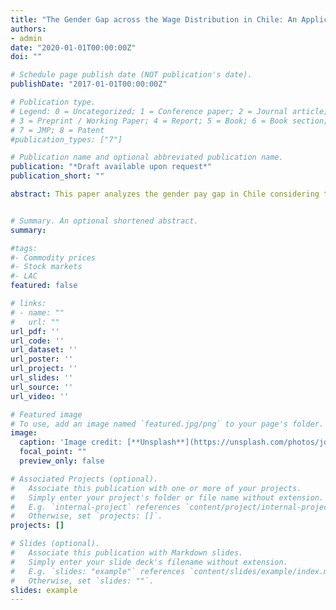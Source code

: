 ```yaml
---
title: "The Gender Gap across the Wage Distribution in Chile: An Application of Copula Based Methods"
authors:
- admin
date: "2020-01-01T00:00:00Z"
doi: ""

# Schedule page publish date (NOT publication's date).
publishDate: "2017-01-01T00:00:00Z"

# Publication type.
# Legend: 0 = Uncategorized; 1 = Conference paper; 2 = Journal article;
# 3 = Preprint / Working Paper; 4 = Report; 5 = Book; 6 = Book section;
# 7 = JMP; 8 = Patent
#publication_types: ["7"]

# Publication name and optional abbreviated publication name.
publication: "*Draft available upon request*"
publication_short: ""

abstract: This paper analyzes the gender pay gap in Chile considering two main issues: heterogeneity across the wage distribution and selection into the labor force. I apply a quantile regression technique and correct for sample selection using a copula-based methodology. My results highlight how important it is for gender gaps to account for heterogeneous effects and selective participation: if men and women's rate of employment were equal, the gap would be approximately 30 percentage points larger at all quantiles. I also find that the gender wage gap oscillates between 25 and 35 log points at the bottom half of the hourly wage distribution but increases to approximately 50 log points in the upper quantiles evidencing a *glass ceiling* effect. Finally, I decompose the gender pay gap into *structural* and *composition* effects, finding that the gap is explained mainly by differences in rewards to observable labor market characteristics and not by differences in the distribution of those characteristics.


# Summary. An optional shortened abstract.
summary: 

#tags:
#- Commodity prices
#- Stock markets
#- LAC
featured: false

# links:
# - name: ""
#   url: ""
url_pdf: ''
url_code: ''
url_dataset: ''
url_poster: ''
url_project: ''
url_slides: ''
url_source: ''
url_video: ''

# Featured image
# To use, add an image named `featured.jpg/png` to your page's folder. 
image:
  caption: 'Image credit: [**Unsplash**](https://unsplash.com/photos/jdD8gXaTZsc)'
  focal_point: ""
  preview_only: false

# Associated Projects (optional).
#   Associate this publication with one or more of your projects.
#   Simply enter your project's folder or file name without extension.
#   E.g. `internal-project` references `content/project/internal-project/index.md`.
#   Otherwise, set `projects: []`.
projects: []

# Slides (optional).
#   Associate this publication with Markdown slides.
#   Simply enter your slide deck's filename without extension.
#   E.g. `slides: "example"` references `content/slides/example/index.md`.
#   Otherwise, set `slides: ""`.
slides: example
---
```

